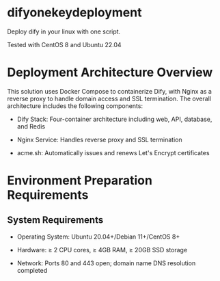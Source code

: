 # difyonekeydeployment
Deploy dify in your linux with one script.

Tested with CentOS 8 and Ubuntu 22.04

# Deployment Architecture Overview

This solution uses Docker Compose to containerize Dify, with Nginx as a reverse proxy to handle domain access and SSL termination. The overall architecture includes the following components:

- Dify Stack: Four-container architecture including web, API, database, and Redis

- Nginx Service: Handles reverse proxy and SSL termination

- acme.sh: Automatically issues and renews Let's Encrypt certificates

# Environment Preparation Requirements
## System Requirements

- Operating System: Ubuntu 20.04+/Debian 11+/CentOS 8+

- Hardware: ≥ 2 CPU cores, ≥ 4GB RAM, ≥ 20GB SSD storage

- Network: Ports 80 and 443 open; domain name DNS resolution completed